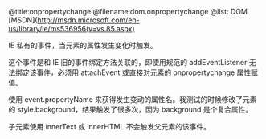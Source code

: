@title:onpropertychange
@filename:dom.onpropertychange
@list: DOM
[MSDN](http://msdn.microsoft.com/en-us/library/ie/ms536956(v=vs.85.aspx)

IE 私有的事件，当元素的属性发生变化时触发。

这个事件是和 IE 旧的事件绑定方法关联的，即使用规范的 addEventListener 无法绑定该事件，必须用 attachEvent 或直接对元素的 onpropertychange 属性赋值。

使用 event.propertyName 来获得发生变动的属性名。我测试的时候修改了元素的 style.background，结果触发了很多次，因为 background 是个复合属性。

子元素使用 innerText 或 innerHTML 不会触发父元素的该事件。
